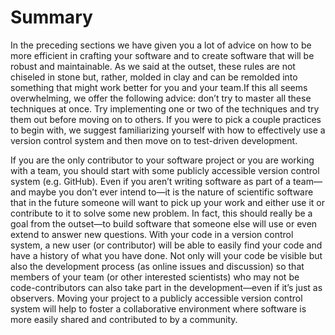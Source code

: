 # Summary

In the preceding sections we have given you a lot of advice on how to be more
efficient in crafting your software and to create software that will be robust
and maintainable. As we said at the outset, these rules are not chiseled in
stone but, rather, molded in clay and can be remolded into something that might
work better for you and your team.If this all seems overwhelming, we offer the
following advice: don’t try to master all these techniques at once. Try
implementing one or two of the techniques and try them out before moving on to
others. If you were to pick a couple practices to begin with, we suggest
familiarizing yourself with how to effectively use a version control system and
then move on to test-driven development.


If you are the only contributor to your software project or you are working
with a team, you should start with some publicly accessible version control
system (e.g. GitHub). Even if you aren’t writing software as part of a team—and
maybe you don’t ever intend to—it is the nature of scientific software that in
the future someone will want to pick up your work and either use it or
contribute to it to solve some new problem. In fact, this should really be a
goal from the outset—to build software that someone else will use or even
extend to answer new questions. With your code in a version control system, a
new user (or contributor) will be able to easily find your code and have a
history of what you have done. Not only will your code be visible but also the
development process (as online issues and discussion) so that members of your
team (or other interested scientists) who may not be code-contributors can also
take part in the development—even if it’s just as observers. Moving your
project to a publicly accessible version control system will help to foster a
collaborative environment where software is more easily shared and contributed
to by a community. 

